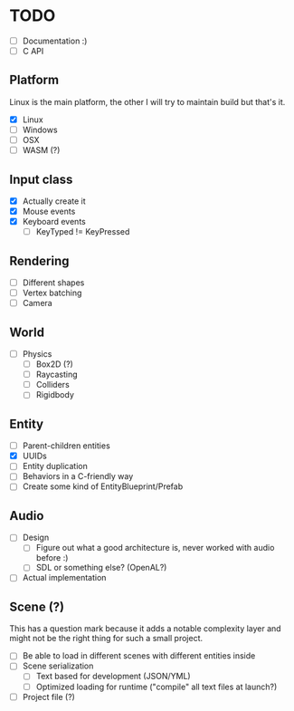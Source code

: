 # TODO

- [ ] Documentation :)
- [ ] C API

## Platform

Linux is the main platform, the other I will try to maintain build but that's it.

- [x] Linux
- [ ] Windows
- [ ] OSX
- [ ] WASM (?)

## Input class

- [x] Actually create it
- [x] Mouse events
- [x] Keyboard events
  - [ ] KeyTyped != KeyPressed

## Rendering

 - [ ] Different shapes
 - [ ] Vertex batching
 - [ ] Camera

## World

- [ ] Physics
  - [ ] Box2D (?)
  - [ ] Raycasting
  - [ ] Colliders
  - [ ] Rigidbody

## Entity

- [ ] Parent-children entities
- [x] UUIDs
- [ ] Entity duplication
- [ ] Behaviors in a C-friendly way
- [ ] Create some kind of EntityBlueprint/Prefab

## Audio

- [ ] Design
  - [ ] Figure out what a good architecture is, never worked with audio before :)
  - [ ] SDL or something else? (OpenAL?)
- [ ] Actual implementation

## Scene (?)

This has a question mark because it adds a notable complexity layer and might not be the right thing for such a small project.

- [ ] Be able to load in different scenes with different entities inside
- [ ] Scene serialization
  - [ ] Text based for development (JSON/YML)
  - [ ] Optimized loading for runtime ("compile" all text files at launch?)
- [ ] Project file (?)
